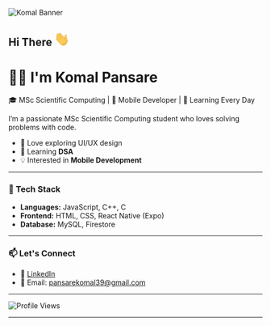 ![Komal Banner](https://capsule-render.vercel.app/api?type=waving&color=gradient&height=200&section=header&text=%20&fontSize=50&fontColor=fff)


<h2> Hi There <img src="https://github.com/ABSphreak/ABSphreak/blob/master/gifs/Hi.gif" width="30px"></h2>
 

# 👩‍💻 I'm Komal Pansare
🎓 MSc Scientific Computing | <!--🌐 Web &--> 📱 Mobile Developer | 🚀 Learning Every Day

   I’m a passionate MSc Scientific Computing student who loves solving problems with code.  
- 🎨 Love exploring UI/UX design  
- 🌱 Learning **DSA**  
- 💡 Interested in **Mobile Development**  

---

### 🚀 Tech Stack
- **Languages:** JavaScript, C++, C 
- **Frontend:** HTML, CSS, React Native (Expo)  
- **Database:** MySQL, Firestore  

---



<!--### 📊 GitHub Stats

[![GitHub Streak](https://streak-stats.demolab.com?user=Pansarekomal039&theme=radical)](https://git.io/streak-stats)




---
-->

### 📫 Let's Connect
- 🔗 [LinkedIn](https://www.linkedin.com/in/komal-pansare-7321b3267/)
- 📧 Email: pansarekomal39@gmail.com

---

![Profile Views](https://komarev.com/ghpvc/?username=Pansarekomal039&label=Profile%20views&color=0e75b6&style=flat)

<!--
### 💡 Fun Facts
- 🌱 Currently exploring full-stack development
- ✨ Love turning ideas into real apps
- ☕ Always up for coffee & code!
-->
---
